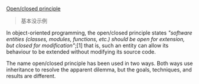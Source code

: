 [Open/closed principle](https://en.wikipedia.org/wiki/Open/closed_principle)

> 基本没示例

In object-oriented programming, the open/closed principle states *"software entities (classes, modules, functions, etc.) should be open for extension, but closed for modification"*;[1] that is, such an entity can allow its behaviour to be extended without modifying its source code.

The name open/closed principle has been used in two ways. Both ways use inheritance to resolve the apparent dilemma, but the goals, techniques, and results are different.